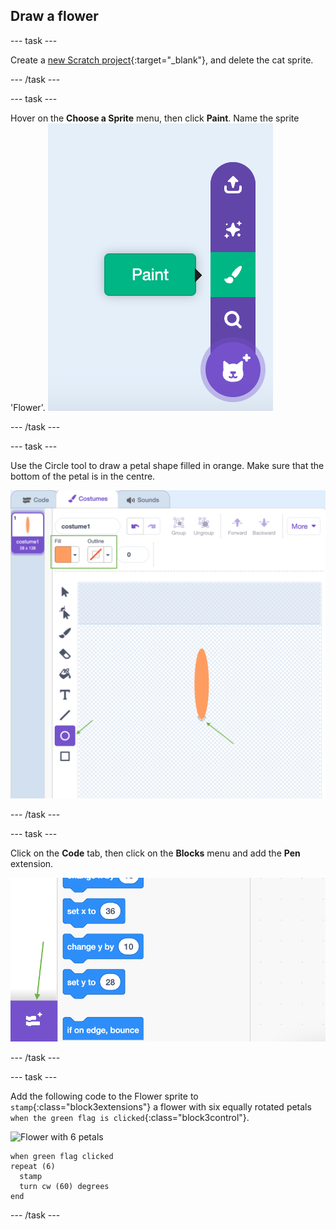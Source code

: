 ## Draw a flower

--- task ---

Create a [new Scratch project](https://scratch.mit.edu/projects/editor){:target="_blank"}, and delete the cat sprite.

--- /task ---

--- task ---

Hover on the **Choose a Sprite** menu, then click **Paint**. Name the sprite 'Flower'.
![Click on Cat+ icon and then click Paint](images/paint-sprite.png)

--- /task ---


--- task ---

Use the Circle tool to draw a petal shape filled in orange. Make sure that the bottom of the petal is in the centre.

![Draw an orange vertical oval shape with no outline. The bottom of the oval is on the centre target.](images/flower-petal.png)


--- /task ---

--- task ---

Click on the **Code** tab, then click on the **Blocks** menu and add the **Pen** extension.

![Arrow pointing to blocks+ menu at the bottom right of the Scratch app](images/add-pen.png)

--- /task ---

--- task ---

Add the following code to the Flower sprite to `stamp`{:class="block3extensions"} a flower with six equally rotated petals `when the green flag is clicked`{:class="block3control"}. 

![Flower with 6 petals](images/flower-6-straight.png)

```blocks3
when green flag clicked
repeat (6) 
  stamp
  turn cw (60) degrees
end
```

--- /task ---